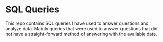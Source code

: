 # SQL Queries

This repo contains SQL queries I have used to answer questions and analyze data. Mainly queries that were used to answer questions that did not have a straight-forward method of answering with the available data.
